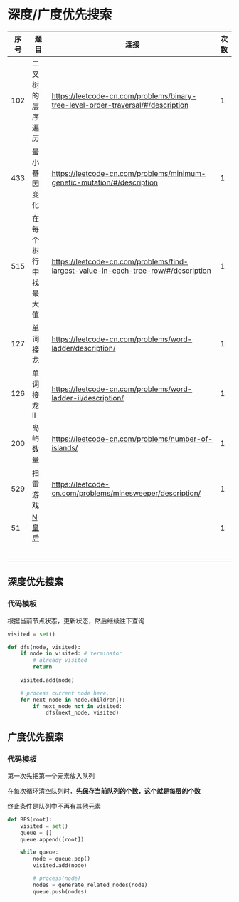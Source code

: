 # 深度/广度优先搜索

| 序号 | 题目                                                 | 连接                                                         | 次数 |
| ---- | ---------------------------------------------------- | ------------------------------------------------------------ | ---- |
| 102  | 二叉树的层序遍历                                     | https://leetcode-cn.com/problems/binary-tree-level-order-traversal/#/description | 1    |
| 433  | 最小基因变化                                         | https://leetcode-cn.com/problems/minimum-genetic-mutation/#/description | 1    |
| 515  | 在每个树行中找最大值                                 | https://leetcode-cn.com/problems/find-largest-value-in-each-tree-row/#/description | 1    |
| 127  | 单词接龙                                             | https://leetcode-cn.com/problems/word-ladder/description/    | 1    |
| 126  | 单词接龙 II                                          | https://leetcode-cn.com/problems/word-ladder-ii/description/ | 1    |
| 200  | 岛屿数量                                             | https://leetcode-cn.com/problems/number-of-islands/          | 1    |
| 529  | 扫雷游戏                                             | https://leetcode-cn.com/problems/minesweeper/description/    | 1    |
| 51   | [N 皇后](https://leetcode-cn.com/problems/n-queens/) |                                                              | 1    |
|      |                                                      |                                                              |      |
|      |                                                      |                                                              |      |
|      |                                                      |                                                              |      |
|      |                                                      |                                                              |      |
|      |                                                      |                                                              |      |
|      |                                                      |                                                              |      |



## 深度优先搜索

### 代码模板

根据当前节点状态，更新状态，然后继续往下查询

```python
visited = set() 

def dfs(node, visited):
    if node in visited: # terminator
    	# already visited 
    	return 
    
	visited.add(node) 

	# process current node here. 
	for next_node in node.children(): 
		if next_node not in visited: 
			dfs(next_node, visited)
```







## 广度优先搜索

### 代码模板

第一次先把第一个元素放入队列

在每次循环清空队列时，**先保存当前队列的个数，这个就是每层的个数**

终止条件是队列中不再有其他元素

```python
def BFS(root):
    visited = set()
	queue = [] 
	queue.append([root]) 

	while queue: 
		node = queue.pop() 
		visited.add(node)

		# process(node) 
		nodes = generate_related_nodes(node) 
		queue.push(nodes)
```

